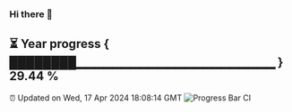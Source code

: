 ### Hi there 👋
⏳ Year progress { ████████▁▁▁▁▁▁▁▁▁▁▁▁▁▁▁▁▁▁▁▁▁▁ } 29.44 %
---
⏰ Updated on Wed, 17 Apr 2024 18:08:14 GMT
![Progress Bar CI](https://github.com/Moyi321/Moyi321/workflows/Progress%20Bar%20CI/badge.svg)
